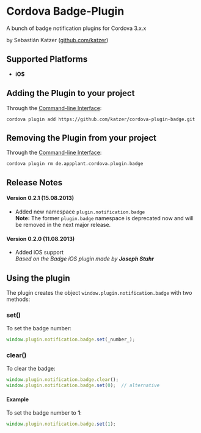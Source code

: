 Cordova Badge-Plugin
====================

A bunch of badge notification plugins for Cordova 3.x.x

by Sebastián Katzer ([github.com/katzer](https://github.com/katzer))

## Supported Platforms
- **iOS**

## Adding the Plugin to your project
Through the [Command-line Interface](http://cordova.apache.org/docs/en/3.0.0/guide_cli_index.md.html#The%20Command-line%20Interface):
```
cordova plugin add https://github.com/katzer/cordova-plugin-badge.git
```

## Removing the Plugin from your project
Through the [Command-line Interface](http://cordova.apache.org/docs/en/3.0.0/guide_cli_index.md.html#The%20Command-line%20Interface):
```
cordova plugin rm de.appplant.cordova.plugin.badge
```

## Release Notes
#### Version 0.2.1 (15.08.2013)
- Added new namespace `plugin.notification.badge`<br>
  **Note:** The former `plugin.badge` namespace is deprecated now and will be removed in the next major release.

#### Version 0.2.0 (11.08.2013)
- Added iOS support<br>
  *Based on the Badge iOS plugin made by* ***Joseph Stuhr***

## Using the plugin
The plugin creates the object ```window.plugin.notification.badge``` with two methods:

### set()
To set the badge number:
```javascript
window.plugin.notification.badge.set(_number_);
```

### clear()
To clear the badge:
```javascript
window.plugin.notification.badge.clear();
window.plugin.notification.badge.set(0);  // alternative
```

####  Example
To set the badge number to **1**:
```javascript
window.plugin.notification.badge.set(1);
```
